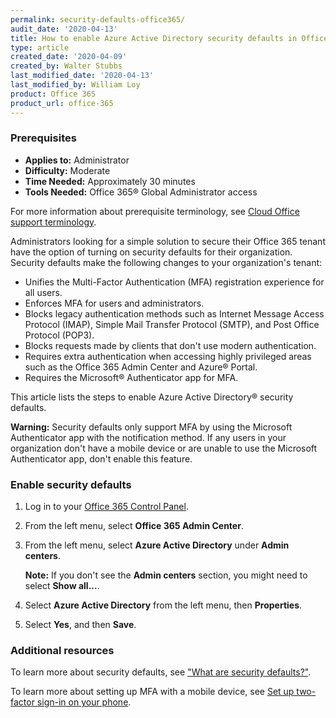 ```yaml
---
permalink: security-defaults-office365/
audit_date: '2020-04-13'
title: How to enable Azure Active Directory security defaults in Office 365
type: article
created_date: '2020-04-09'
created_by: Walter Stubbs
last_modified_date: '2020-04-13'
last_modified_by: William Loy
product: Office 365
product_url: office-365
---
```


### Prerequisites

- **Applies to:** Administrator
- **Difficulty:** Moderate
- **Time Needed:** Approximately 30 minutes
- **Tools Needed:** Office 365&reg; Global Administrator access

For more information about prerequisite terminology, see [Cloud Office support terminology](/support/how-to/cloud-office-support-terminology).

Administrators looking for a simple solution to secure their Office 365 tenant have the option of turning on security defaults for their organization. Security defaults make the following changes to your organization's tenant:

-  Unifies the Multi-Factor Authentication (MFA) registration experience for all users.
-  Enforces MFA for users and administrators.
-  Blocks legacy authentication methods such as Internet Message Access Protocol (IMAP), Simple Mail Transfer Protocol (SMTP), and Post Office Protocol (POP3).
-  Blocks requests made by clients that don't use modern authentication.
-  Requires extra authentication when accessing highly privileged areas such as the Office 365 Admin Center and Azure&reg; Portal.
-  Requires the Microsoft&reg; Authenticator app for MFA.

This article lists the steps to enable Azure Active Directory&reg; security defaults.

**Warning:** Security defaults only support MFA by using the Microsoft Authenticator app with the notification method. If any users in your organization don't have a mobile device or are unable to use the Microsoft Authenticator app, don't enable this feature.

### Enable security defaults

1.	Log in to your [Office 365 Control Panel](https://office365.cp.rackspace.com).

2.	From the left menu, select **Office 365 Admin Center**.

3.	From the left menu, select **Azure Active Directory** under **Admin centers**.

    **Note:** If you don't see the **Admin centers** section, you might need to select **Show all...**.

4.	Select **Azure Active Directory** from the left menu, then **Properties**.

5.	Select **Yes**, and then **Save**.

### Additional resources

To learn more about security defaults, see ["What are security defaults?"](https://docs.microsoft.com/en-us/azure/active-directory/fundamentals/concept-fundamentals-security-defaults).

To learn more about setting up MFA with a mobile device, see [Set up two-factor sign-in on your phone](https://support.office.com/en-us/article/set-up-multifactor-authentication-in-microsoft-365-business-a32541df-079c-420d-9395-9d59354f7225).

